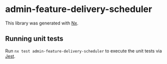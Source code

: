 # admin-feature-delivery-scheduler

This library was generated with [Nx](https://nx.dev).

## Running unit tests

Run `nx test admin-feature-delivery-scheduler` to execute the unit tests via [Jest](https://jestjs.io).
